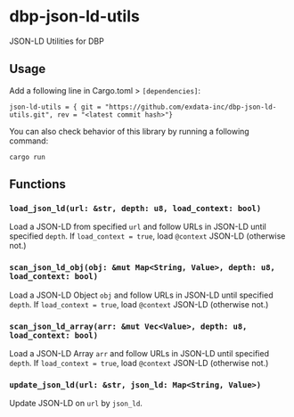 # dbp-json-ld-utils
JSON-LD Utilities for DBP

## Usage
Add a following line in Cargo.toml > `[dependencies]`:
```
json-ld-utils = { git = "https://github.com/exdata-inc/dbp-json-ld-utils.git", rev = "<latest commit hash>"}
```
You can also check behavior of this library by running a following command:
```
cargo run
```

## Functions
### `load_json_ld(url: &str, depth: u8, load_context: bool)`
Load a JSON-LD from specified `url` and follow URLs in JSON-LD until specified `depth`.
If `load_context = true`, load `@context` JSON-LD (otherwise not.) 

### `scan_json_ld_obj(obj: &mut Map<String, Value>, depth: u8, load_context: bool)`
Load a JSON-LD Object `obj` and follow URLs in JSON-LD until specified `depth`.
If `load_context = true`, load `@context` JSON-LD (otherwise not.) 

### `scan_json_ld_array(arr: &mut Vec<Value>, depth: u8, load_context: bool)`
Load a JSON-LD Array `arr` and follow URLs in JSON-LD until specified `depth`.
If `load_context = true`, load `@context` JSON-LD (otherwise not.) 

### `update_json_ld(url: &str, json_ld: Map<String, Value>)`
Update JSON-LD on `url` by `json_ld`.
